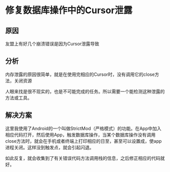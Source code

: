 # 修复数据库操作中的Cursor泄露

## 原因
友盟上有好几个崩溃错误是因为Cursor泄露导致

## 分析
内存泄露的原因很简单，就是在使用完相应的Cursor时，没有调用它的close方法，关闭资源

人眼来找是很不现实的，也是不可能完成的任务。所以需要一个能检测这种泄露的方法或工具。

## 解决方案
这里我使用了Android的一个叫做StrictMod（严格模式）的功能。在App中加入相应代码打开，然后使用App，触发数据库操作，当某个数据库操作没有调用close方法时，就会在手机或者终端上打印相应的日至，甚至可以设置成，使app进程关闭。这样没到触发点，就会引起闪退。

如此反复，就会收集到了有关错误代码方法调用栈的信息，之后修正相应的代码就好。

